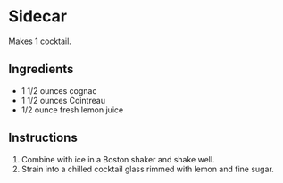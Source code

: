 # Sidecar

Makes 1 cocktail.

## Ingredients

- 1 1/2 ounces cognac
- 1 1/2 ounces Cointreau
- 1/2 ounce fresh lemon juice

## Instructions

1. Combine with ice in a Boston shaker and shake well.
2. Strain into a chilled cocktail glass rimmed with lemon and fine sugar.

